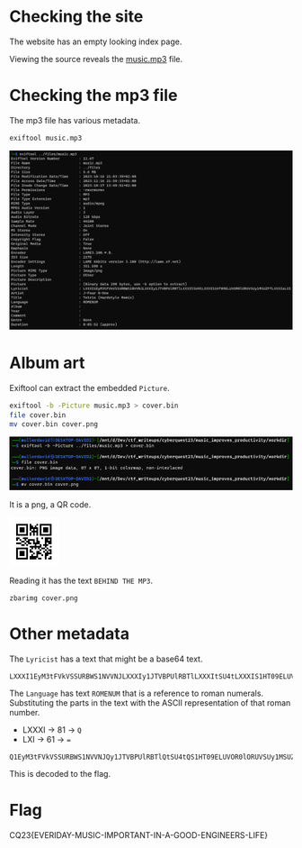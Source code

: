# Checking the site

The website has an empty looking index page.

Viewing the source reveals the [music.mp3](files/music.mp3) file.

# Checking the mp3 file

The mp3 file has various metadata.

```bash
exiftool music.mp3
```

![](screenshots/1.png)

# Album art

Exiftool can extract the embedded `Picture`.

```bash
exiftool -b -Picture music.mp3 > cover.bin
file cover.bin
mv cover.bin cover.png
```

![](screenshots/2.png)

It is a png, a QR code.

![](workdir/cover.png)

Reading it has the text `BEHIND THE MP3`.

```
zbarimg cover.png
```

# Other metadata

The `Lyricist` has a text that might be a base64 text. 

```
LXXXI1EyM3tFVkVSSURBWS1NVVNJLXXXIy1JTVBPUlRBTlLXXXItSU4tLXXXIS1HT09ELUVOR0lORUVSUy1MSUZFfLXXXIoLXI
```

The `Language` has text `ROMENUM` that is a reference to roman numerals. Substituting the parts in the text with the ASCII representation of that roman number.

 - LXXXI -> 81 -> `Q`
 - LXI -> 61 -> `=`

```
Q1EyM3tFVkVSSURBWS1NVVNJQy1JTVBPUlRBTlQtSU4tQS1HT09ELUVOR0lORUVSUy1MSUZFfQo=
```

This is decoded to the flag.

# Flag
CQ23{EVERIDAY-MUSIC-IMPORTANT-IN-A-GOOD-ENGINEERS-LIFE}
